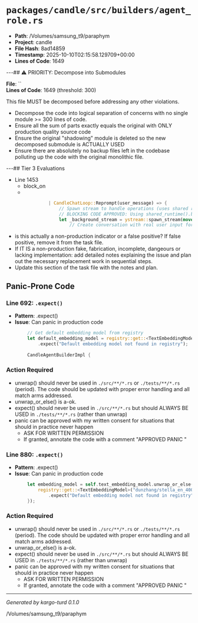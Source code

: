 # `packages/candle/src/builders/agent_role.rs`

- **Path**: /Volumes/samsung_t9/paraphym
- **Project**: candle
- **File Hash**: 8ad14859  
- **Timestamp**: 2025-10-10T02:15:58.129709+00:00  
- **Lines of Code**: 1649

---## ⚠️ PRIORITY: Decompose into Submodules

**File**: ``  
**Lines of Code**: 1649 (threshold: 300)

This file MUST be decomposed before addressing any other violations.

- Decompose the code into logical separation of concerns with no single module >= 300 lines of code. 
- Ensure all the sum of parts exactly equals the original with ONLY production quality source code
- Ensure the original "shadowing" module is deleted so the new decomposed submodule is ACTUALLY USED
- Ensure there are absolutely no backup files left in the codebase polluting up the code with the original monolithic file.

---## Tier 3 Evaluations


- Line 1453
  - block_on
  - 

```rust
                | CandleChatLoop::Reprompt(user_message) => {
                    // Spawn stream to handle operations (uses shared runtime for async)
                    // BLOCKING CODE APPROVED: Using shared_runtime().block_on() for async operations within ystream closure (2025-01-XX)
                    let _background_stream = ystream::spawn_stream(move |stream_sender| {
                        // Create conversation with real user input for this inference
```

- is this actually a non-production indicator or a false positive? If false positive, remove it from the task file.
- If IT IS a non-production fake, fabrication, incomplete, dangeours or lacking implementation: add detailed notes explaining the issue and plan out the necessary replacement work in sequential steps. 
- Update this section of the task file with the notes and plan.

## Panic-Prone Code


### Line 692: `.expect()`

- **Pattern**: .expect()
- **Issue**: Can panic in production code

```rust
        // Get default embedding model from registry
        let default_embedding_model = registry::get::<TextEmbeddingModel>("dunzhang/stella_en_400M_v5")
            .expect("Default embedding model not found in registry");
        
        CandleAgentBuilderImpl {
```

### Action Required

- unwrap() should never be used in `./src/**/*.rs` or `./tests/**/*.rs` (period). The code should be updated with proper error handling and all match arms addressed.
- unwrap_or_else() is a-ok. 
- expect() should never be used in `./src/**/*.rs` but should ALWAYS BE USED in `./tests/**/*.rs` (rather than unwrap)
- panic can be approved with my written consent for situations that should in practice never happen  
  - ASK FOR WRITTEN PERMISSION
  - If granted, annotate the code with a comment "APPROVED PANIC "


### Line 880: `.expect()`

- **Pattern**: .expect()
- **Issue**: Can panic in production code

```rust
        let embedding_model = self.text_embedding_model.unwrap_or_else(|| {
            registry::get::<TextEmbeddingModel>("dunzhang/stella_en_400M_v5")
                .expect("Default embedding model not found in registry")
        });

```

### Action Required

- unwrap() should never be used in `./src/**/*.rs` or `./tests/**/*.rs` (period). The code should be updated with proper error handling and all match arms addressed.
- unwrap_or_else() is a-ok. 
- expect() should never be used in `./src/**/*.rs` but should ALWAYS BE USED in `./tests/**/*.rs` (rather than unwrap)
- panic can be approved with my written consent for situations that should in practice never happen  
  - ASK FOR WRITTEN PERMISSION
  - If granted, annotate the code with a comment "APPROVED PANIC "

---

*Generated by kargo-turd 0.1.0*

/Volumes/samsung_t9/paraphym